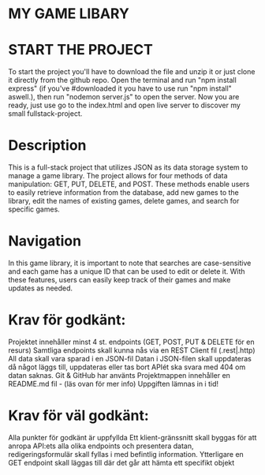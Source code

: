 # MY GAME LIBARY

# START THE PROJECT

To start the project you'll have to download the file and unzip it or just clone it directly from the github repo.
Open the terminal and run "npm install express"
(if you've #downloaded it you have to use run "npm install" aswell.),
then run "nodemon server.js" to open the server.
Now you are ready, just use go to the index.html and open live server to discover my small fullstack-project.


# Description

This is a full-stack project that utilizes JSON as its data storage system to manage a game library. The project allows for four methods of data manipulation: GET, PUT, DELETE, and POST. These methods enable users to easily retrieve information from the database, add new games to the library, edit the names of existing games, delete games, and search for specific games.

# Navigation

In this game library, it is important to note that searches are case-sensitive and each game has a unique ID that can be used to edit or delete it. With these features, users can easily keep track of their games and make updates as needed.




# Krav för godkänt:

Projektet innehåller minst 4 st. endpoints (GET, POST, PUT & DELETE för en resurs)
Samtliga endpoints skall kunna nås via en REST Client fil (.rest|.http)
All data skall vara sparad i en JSON-fil
Datan i JSON-filen skall uppdateras då något läggs till, uppdateras eller tas bort
APIét ska svara med 404 om datan saknas.
Git & GitHub har använts
Projektmappen innehåller en README.md fil - (läs ovan för mer info)
Uppgiften lämnas in i tid!

# Krav för väl godkänt:

Alla punkter för godkänt är uppfyllda
Ett klient-gränssnitt skall byggas för att anropa API:ets alla olika endpoints och presentera datan, redigeringsformulär skall fyllas i med befintlig information.
Ytterligare en GET endpoint skall läggas till där det går att hämta ett specifikt objekt

